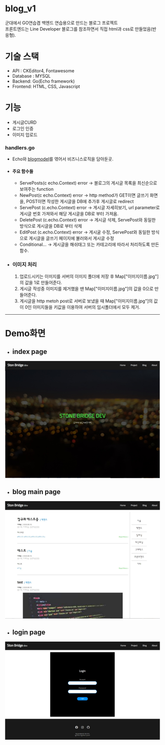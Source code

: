 # blog_v1
군대에서 GO연습겸 백엔드 연습용으로 만드는 블로그 프로젝트<br>
프론트엔드는 Line Developer 블로그를 참조하면서 직접 html과 css로 만들었음(반응형).

# 기술 스택
- API : CKEditor4, Fontawesome<br>
- Database : MYSQL<br>
- Backend: Go(Echo framework)<br>
- Frontend: HTML, CSS, Javascript<br>


# 기능
- 게시글CURD
- 로그인 인증
- 이미지 업로드

### handlers.go
- Echo와 <a href="https://github.com/elixter/blogmodel">blogmodel</a>를 엮어서 비즈니스로직을 담아둔곳.
- #### 주요 함수들
    - ServePosts(c echo.Context) error -> 블로그의 게시글 목록을 최신순으로 보여주는 function
    - NewPost(c echo.Context) error -> http method가 GET이면 글쓰기 화면을, POST이면 작성한 게시글을 DB에 추가후 게시글로 redirect
    - ServePost (c.echo.Context) error -> 게시글 자세히보기, url parameter로 게시글 번호 가져와서 해당 게시글을 DB로 부터 가져옴.
    - DeletePost (c.echo.Context) error -> 게시글 삭제, ServePost와 동일한 방식으로 게시글을 DB로 부터 삭제
    - EditPost (c.echo.Context) error -> 게시굴 수정, ServePost와 동일한 방식으로 게시글을 글쓰기 페이지에 불러와서 게시글 수정
    - Conditional... -> 게시글을 해쉬태그 또는 카테고리에 따라서 처리하도록 만든 함수.
    
- ### 이미지 처리
    1. 업로드시키는 이미지를 서버의 이미지 폴더에 저장 후 Map["이미지이름.jpg"]의 값을 1로 만들어준다.
    2. 게시글 작성중 이미지를 제거했을 땐 Map["이미지이름.jpg"]의 값을 0으로 만들어준다.
    3. 게시글을 http metoh post로 서버로 보냈을 때 Map["이미지이름.jpg"]의 값이 0인 이미지들을 키값을 이용하여 서버의 임시폴더에서 모두 제거.
    
---
# Demo화면
- ## index page
<img src="https://github.com/elixter/blog_v1/blob/master/index.jpg?raw=true">

- ## blog main page
<img src="https://github.com/elixter/blog_v1/blob/master/blog.jpg?raw=true">

- ## login page
<img src="https://github.com/elixter/blog_v1/blob/master/login.jpg?raw=true">
